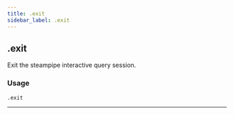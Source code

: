 ```yaml
---
title: .exit
sidebar_label: .exit
---
```



## .exit
Exit the steampipe interactive query session.  

### Usage
```
.exit
```
---
